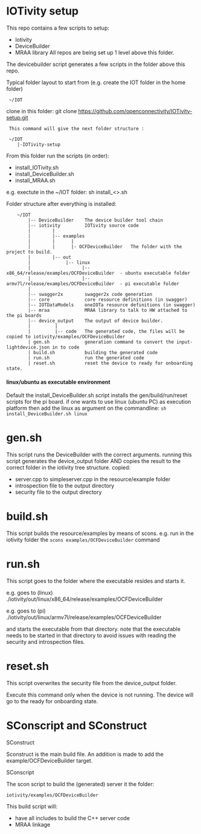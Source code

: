 # IOTivity setup

This repo contains a few scripts to setup:
- Iotivity
- DeviceBuilder
-  MRAA library
All repos are being set up 1 level above this folder.

The devicebuilder script generates a few scripts in the folder above this repo.


Typical folder layout to start from (e.g. create the IOT folder in the home folder)
     
     
     ~/IOT
     
clone in this folder:
git clone https://github.com/openconnectivity/IOTivity-setup.git
     
     This command will give the next folder structure :
     
     ~/IOT
        |-IOTivity-setup 
    
From this folder run the scripts (in order):
- install_IOTivity.sh
- install_DeviceBuilder.sh
- install_MRAA.sh

e.g. exectute in the ~/IOT folder: sh install_<>.sh


Folder structure after everything is installed:
        
        ~/IOT        
            |-- DeviceBuilder    The device builder tool chain
			|-- iotivity         IOTivity source code
			|        | 
			|		 |-- examples
			|		 |		|
			|		 |		|- OCFDeviceBuilder   The folder with the project to build.
			|        |-- out
			|             |-- linux
			|                   |-- x86_64/release/examples/OCFDeviceBuilder  - ubuntu executable folder
			|                   |-- armv7l/release/examples/OCFDeviceBuilder  - pi executable folder
			|
            |-- swagger2x        swagger2x code generation
            |-- core             core resource definitions (in swagger)
            |-- IOTDataModels    oneIOTa resource definitions (in swagger)
            |-- mraa             MRAA library to talk to HW attached to the pi boards
			|-- device_output    The output of device builder.
			|         |
            |	      |-- code   The generated code, the files will be copied to iotivity/examples/OCFDeviceBuilder
            | gen.sh             generation command to convert the input-lightdevice.json in to code
            | build.sh           building the generated code
            | run.sh             run the generated code
            | reset.sh           reset the device to ready for onboarding state.
        
				

#### linux/ubuntu as executable environment
Default the install_DeviceBuilder.sh script installs the gen/build/run/reset scripts for the pi board.
if one wants to use linux (ubuntu PC) as execution platform then add the linux as argument on the commandline:
```sh install_DeviceBuilder.sh linux```
    
# gen.sh
This script runs the DeviceBuilder with the correct arguments.
running this script generates the device_output folder AND copies the result to the correct folder in the iotivity tree structure.
copied:
- server.cpp to simpleserver.cpp in the resource/example folder
- introspection file to the output directory
- security file to the output directory

# build.sh
This script builds the resource/examples by means of scons.
e.g. run in the iotivity folder the ```scons examples/OCFDeviceBuilder``` command

# run.sh
This script goes to the folder where the executable resides and starts it.

e.g. goes to (linux)
./iotivity/out/linux/x86_64/release/examples/OCFDeviceBuilder

e.g. goes to (pi)
./iotivity/out/linux/armv7l/release/examples/OCFDeviceBuilder

and starts the executable from that directory.
note that the executable needs to be started in that directory to avoid issues with reading the security and introspection files.


# reset.sh
This script overwrites the security file from the device_output folder.

Execute this command only when the device is not running.
The device will go to the ready for onboarding state.



# SConscript and SConstruct

SConstruct 

Sconstruct is the main build file.
An addition is made to add the example/OCFDeviceBuilder target.

SConscript

The scon script to build the (generated) server it the folder:

```iotivity/examples/OCFDeviceBuilder```

This build script will:
- have all includes to build the C++ server code 
- MRAA linkage
